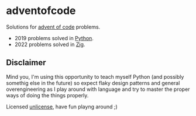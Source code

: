 ﻿# adventofcode

Solutions for [advent of code](https://adventofcode.com) problems.
 * 2019 problems solved in [Python](https://www.python.org).
 * 2022 problems solved in [Zig](https://ziglang.org).

## Disclaimer
Mind you, I'm using this opportunity to teach myself Python (and possibly somethig else in the future) so expect flaky design patterns and general overengineering as I play around with language and try to master the proper ways of doing the things properly.

Licensed [unlicense](https://unlicense.org), have fun playng around ;)

